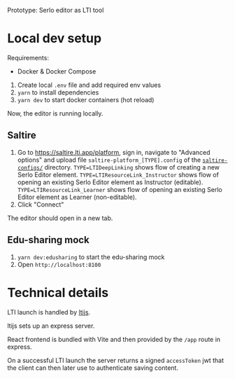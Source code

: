Prototype: Serlo editor as LTI tool

# Local dev setup

Requirements:

- Docker & Docker Compose

1. Create local `.env` file and add required env values
2. `yarn` to install dependencies
3. `yarn dev` to start docker containers (hot reload)

Now, the editor is running locally.

## Saltire

1. Go to https://saltire.lti.app/platform, sign in, navigate to "Advanced
   options" and upload file `saltire-platform_[TYPE].config` of the
   [`saltire-configs/`](./saltire-configs) directory. `TYPE=LTIDeepLinking`
   shows flow of creating a new Serlo Editor element.
   `TYPE=LTIResourceLink_Instructor` shows flow of opening an existing Serlo
   Editor element as Instructor (editable). `TYPE=LTIResourceLink_Learner` shows
   flow of opening an existing Serlo Editor element as Learner (non-editable).
2. Click "Connect"

The editor should open in a new tab.

## Edu-sharing mock

1. `yarn dev:edusharing` to start the edu-sharing mock
2. Open `http://localhost:8100`

# Technical details

LTI launch is handled by [ltijs](https://github.com/Cvmcosta/ltijs/).

ltijs sets up an express server.

React frontend is bundled with Vite and then provided by the `/app` route in
express.

On a successful LTI launch the server returns a signed `accessToken` jwt that
the client can then later use to authenticate saving content.
